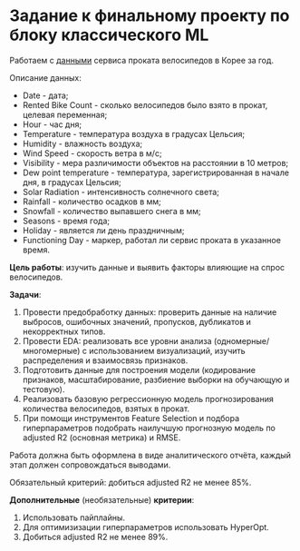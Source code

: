 # Задание к финальному проекту по блоку классического ML

Работаем с [данными](https://github.com/sergigusev/Datasets/blob/main/seoul_bike_data.csv) сервиса проката велосипедов в Корее за год.

Описание данных:
- Date - дата;
- Rented Bike Count - сколько велосипедов было взято в прокат, целевая переменная;
- Hour - час дня;
- Temperature - температура воздуха в градусах Цельсия;
- Humidity - влажность воздуха;
- Wind Speed - скорость ветра в м/с;
- Visibility - мера различимости объектов на расстоянии в 10 метров;
- Dew point temperature -  температура, зарегистрированная в начале дня, в градусах Цельсия;
- Solar Radiation - интенсивность солнечного света;
- Rainfall - количество осадков в мм;
- Snowfall - количество выпавшего снега в мм;
- Seasons - время года;
- Holiday - является ли день праздничным;
- Functioning Day - маркер, работал ли сервис проката в указанное время.

**Цель работы**: изучить данные и выявить факторы влияющие на спрос велосипедов.

**Задачи**:  
1) Провести предобработку данных: проверить данные на наличие выбросов, ошибочных значений, пропусков, дубликатов и некорректных типов.  
2) Провести EDA: реализовать все уровни анализа (одномерные/многомерные) с использованием визуализаций, изучить распределения и взаимосвязь признаков.  
3) Подготовить данные для построения модели (кодирование признаков, масштабирование, разбиение выборки на обучающую и тестовую).  
4) Реализовать базовую регрессионную модель прогнозирования количества велосипедов, взятых в прокат.  
5) При помощи инструментов Feature Selection и подбора гиперпараметров подобрать наилучшую прогнозную модель по adjusted R2 (основная метрика) и RMSE.

Работа должна быть оформлена в виде аналитического отчёта, каждый этап должен сопровождаться выводами.

Обязательный критерий: добиться adjusted R2 не менее 85%.

**Дополнительные** (необязательные) **критерии**:  
1) Использовать пайплайны.  
2) Для оптимизизации гиперпараметров использовать HyperOpt.   
3) Добиться adjusted R2 не менее 89%.    

